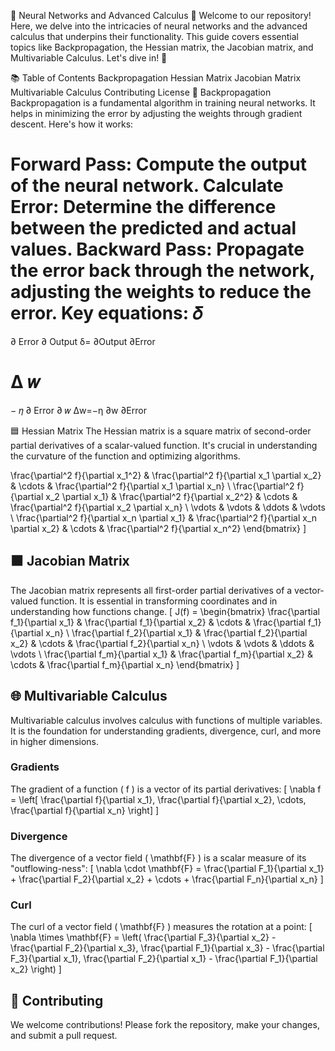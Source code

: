 🤖 Neural Networks and Advanced Calculus 📘
Welcome to our repository! Here, we delve into the intricacies of neural networks and the advanced calculus that underpins their functionality. This guide covers essential topics like Backpropagation, the Hessian matrix, the Jacobian matrix, and Multivariable Calculus. Let's dive in! 🌊

📚 Table of Contents
Backpropagation
Hessian Matrix
Jacobian Matrix
Multivariable Calculus
Contributing
License
🔄 Backpropagation
Backpropagation is a fundamental algorithm in training neural networks. It helps in minimizing the error by adjusting the weights through gradient descent. Here's how it works:

Forward Pass: Compute the output of the neural network.
Calculate Error: Determine the difference between the predicted and actual values.
Backward Pass: Propagate the error back through the network, adjusting the weights to reduce the error.
Key equations:
𝛿
=
∂
Error
∂
Output
δ= 
∂Output
∂Error
​
 
Δ
𝑤
=
−
𝜂
∂
Error
∂
𝑤
Δw=−η 
∂w
∂Error
​
 

🟦 Hessian Matrix
The Hessian matrix is a square matrix of second-order partial derivatives of a scalar-valued function. It's crucial in understanding the curvature of the function and optimizing algorithms.

\frac{\partial^2 f}{\partial x_1^2} & \frac{\partial^2 f}{\partial x_1 \partial x_2} & \cdots & \frac{\partial^2 f}{\partial x_1 \partial x_n} \\
\frac{\partial^2 f}{\partial x_2 \partial x_1} & \frac{\partial^2 f}{\partial x_2^2} & \cdots & \frac{\partial^2 f}{\partial x_2 \partial x_n} \\
\vdots & \vdots & \ddots & \vdots \\
\frac{\partial^2 f}{\partial x_n \partial x_1} & \frac{\partial^2 f}{\partial x_n \partial x_2} & \cdots & \frac{\partial^2 f}{\partial x_n^2}
\end{bmatrix} \]
## 🟧 Jacobian Matrix
The Jacobian matrix represents all first-order partial derivatives of a vector-valued function. It is essential in transforming coordinates and in understanding how functions change.
\[ J(f) = \begin{bmatrix}
\frac{\partial f_1}{\partial x_1} & \frac{\partial f_1}{\partial x_2} & \cdots & \frac{\partial f_1}{\partial x_n} \\
\frac{\partial f_2}{\partial x_1} & \frac{\partial f_2}{\partial x_2} & \cdots & \frac{\partial f_2}{\partial x_n} \\
\vdots & \vdots & \ddots & \vdots \\
\frac{\partial f_m}{\partial x_1} & \frac{\partial f_m}{\partial x_2} & \cdots & \frac{\partial f_m}{\partial x_n}
\end{bmatrix} \]
## 🌐 Multivariable Calculus
Multivariable calculus involves calculus with functions of multiple variables. It is the foundation for understanding gradients, divergence, curl, and more in higher dimensions.
### Gradients
The gradient of a function \( f \) is a vector of its partial derivatives:
\[ \nabla f = \left[ \frac{\partial f}{\partial x_1}, \frac{\partial f}{\partial x_2}, \cdots, \frac{\partial f}{\partial x_n} \right] \]
### Divergence
The divergence of a vector field \( \mathbf{F} \) is a scalar measure of its "outflowing-ness":
\[ \nabla \cdot \mathbf{F} = \frac{\partial F_1}{\partial x_1} + \frac{\partial F_2}{\partial x_2} + \cdots + \frac{\partial F_n}{\partial x_n} \]
### Curl
The curl of a vector field \( \mathbf{F} \) measures the rotation at a point:
\[ \nabla \times \mathbf{F} = \left( \frac{\partial F_3}{\partial x_2} - \frac{\partial F_2}{\partial x_3}, \frac{\partial F_1}{\partial x_3} - \frac{\partial F_3}{\partial x_1}, \frac{\partial F_2}{\partial x_1} - \frac{\partial F_1}{\partial x_2} \right) \]
## 🤝 Contributing
We welcome contributions! Please fork the repository, make your changes, and submit a pull request.